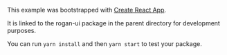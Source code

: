 This example was bootstrapped with [Create React App](https://github.com/facebook/create-react-app).

It is linked to the rogan-ui package in the parent directory for development purposes.

You can run `yarn install` and then `yarn start` to test your package.
